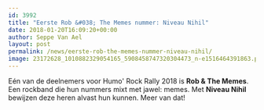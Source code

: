 ```yaml
---
id: 3992
title: "Eerste Rob &#038; The Memes nummer: Niveau Nihil"
date: 2018-01-20T16:09:20+00:00
author: Seppe Van Ael
layout: post
permalink: /news/eerste-rob-the-memes-nummer-niveau-nihil/
image: 23172628_1010882329054165_5908458747320304473_n-e1516464391863.png
---
```

Eén van de deelnemers voor Humo' Rock Rally 2018 is **Rob & The Memes**. Een rockband die hun nummers mixt met jawel: memes. Met **Niveau Nihil** bewijzen deze heren alvast hun kunnen. Meer van dat!

&nbsp;